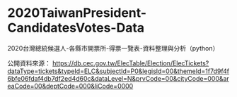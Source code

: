 # 2020TaiwanPresident-CandidatesVotes-Data
2020台灣總統候選人-各縣市開票所-得票一覽表-資料整理與分析（python）

公開資料來源：
https://db.cec.gov.tw/ElecTable/Election/ElecTickets?dataType=tickets&typeId=ELC&subjectId=P0&legisId=00&themeId=1f7d9f4f6bfe06fdaf4db7df2ed4d60c&dataLevel=N&prvCode=00&cityCode=000&areaCode=00&deptCode=000&liCode=0000
